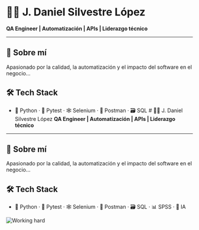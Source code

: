 # 👨‍💻 J. Daniel Silvestre López
**QA Engineer | Automatización | APIs | Liderazgo técnico**

---

## 🚀 Sobre mí
Apasionado por la calidad, la automatización y el impacto del software en el negocio...

## 🛠️ Tech Stack
- 🐍 Python · 🧪 Pytest · 🕸️ Selenium · 📡 Postman · 🗃️ SQL # 👨‍💻 J. Daniel Silvestre López
**QA Engineer | Automatización | APIs | Liderazgo técnico**

---

## 🚀 Sobre mí
Apasionado por la calidad, la automatización y el impacto del software en el negocio...

## 🛠️ Tech Stack
- 🐍 Python · 🧪 Pytest · 🕸️ Selenium · 📡 Postman · 🗃️ SQL · 📊 SPSS · 🤖 IA

![Working hard](https://media.giphy.com/media/3o7aD2saalBwwftBIY/giphy.gif)

  
